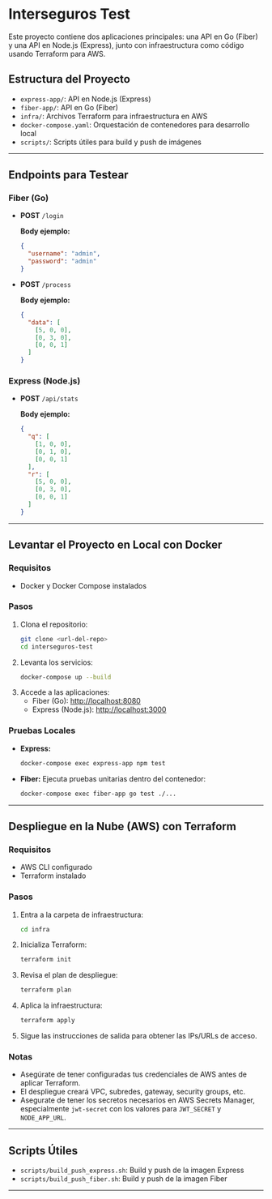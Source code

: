 # Interseguros Test

Este proyecto contiene dos aplicaciones principales: una API en Go (Fiber) y una API en Node.js (Express), junto con infraestructura como código usando Terraform para AWS.

## Estructura del Proyecto

- `express-app/`: API en Node.js (Express)
- `fiber-app/`: API en Go (Fiber)
- `infra/`: Archivos Terraform para infraestructura en AWS
- `docker-compose.yaml`: Orquestación de contenedores para desarrollo local
- `scripts/`: Scripts útiles para build y push de imágenes

---

## Endpoints para Testear

### Fiber (Go)

- **POST** `/login`

  **Body ejemplo:**

  ```json
  {
    "username": "admin",
    "password": "admin"
  }
  ```

- **POST** `/process`

  **Body ejemplo:**

  ```json
  {
    "data": [
      [5, 0, 0],
      [0, 3, 0],
      [0, 0, 1]
    ]
  }
  ```

### Express (Node.js)

- **POST** `/api/stats`

  **Body ejemplo:**

  ```json
  {
    "q": [
      [1, 0, 0],
      [0, 1, 0],
      [0, 0, 1]
    ],
    "r": [
      [5, 0, 0],
      [0, 3, 0],
      [0, 0, 1]
    ]
  }
  ```

---

## Levantar el Proyecto en Local con Docker

### Requisitos

- Docker y Docker Compose instalados

### Pasos

1. Clona el repositorio:
   ```bash
   git clone <url-del-repo>
   cd interseguros-test
   ```
2. Levanta los servicios:
   ```bash
   docker-compose up --build
   ```
3. Accede a las aplicaciones:
   - Fiber (Go): [http://localhost:8080](http://localhost:8080)
   - Express (Node.js): [http://localhost:3000](http://localhost:3000)

### Pruebas Locales

- **Express:**
  ```bash
  docker-compose exec express-app npm test
  ```
- **Fiber:**
  Ejecuta pruebas unitarias dentro del contenedor:
  ```bash
  docker-compose exec fiber-app go test ./...
  ```

---

## Despliegue en la Nube (AWS) con Terraform

### Requisitos

- AWS CLI configurado
- Terraform instalado

### Pasos

1. Entra a la carpeta de infraestructura:
   ```bash
   cd infra
   ```
2. Inicializa Terraform:
   ```bash
   terraform init
   ```
3. Revisa el plan de despliegue:
   ```bash
   terraform plan
   ```
4. Aplica la infraestructura:
   ```bash
   terraform apply
   ```
5. Sigue las instrucciones de salida para obtener las IPs/URLs de acceso.

### Notas

- Asegúrate de tener configuradas tus credenciales de AWS antes de aplicar Terraform.
- El despliegue creará VPC, subredes, gateway, security groups, etc.
- Asegurate de tener los secretos necesarios en AWS Secrets Manager, especialmente `jwt-secret` con los valores para `JWT_SECRET` y `NODE_APP_URL`.

---

## Scripts Útiles

- `scripts/build_push_express.sh`: Build y push de la imagen Express
- `scripts/build_push_fiber.sh`: Build y push de la imagen Fiber

---
